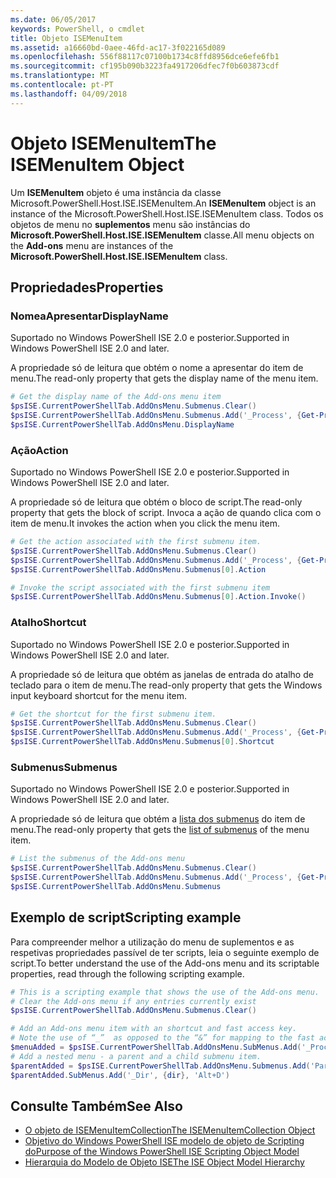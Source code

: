 ```yaml
---
ms.date: 06/05/2017
keywords: PowerShell, o cmdlet
title: Objeto ISEMenuItem
ms.assetid: a16660bd-0aee-46fd-ac17-3f022165d089
ms.openlocfilehash: 556f88117c07100b1734c8ffd8956dce6efe6fb1
ms.sourcegitcommit: cf195b090b3223fa4917206dfec7f0b603873cdf
ms.translationtype: MT
ms.contentlocale: pt-PT
ms.lasthandoff: 04/09/2018
---
```

# <a name="the-isemenuitem-object"></a><span data-ttu-id="860f8-103">Objeto ISEMenuItem</span><span class="sxs-lookup"><span data-stu-id="860f8-103">The ISEMenuItem Object</span></span>

<span data-ttu-id="860f8-104">Um **ISEMenuItem** objeto é uma instância da classe Microsoft.PowerShell.Host.ISE.ISEMenuItem.</span><span class="sxs-lookup"><span data-stu-id="860f8-104">An **ISEMenuItem** object is an instance of the Microsoft.PowerShell.Host.ISE.ISEMenuItem class.</span></span> <span data-ttu-id="860f8-105">Todos os objetos de menu no **suplementos** menu são instâncias do **Microsoft.PowerShell.Host.ISE.ISEMenuItem** classe.</span><span class="sxs-lookup"><span data-stu-id="860f8-105">All menu objects on the **Add-ons** menu are instances of the **Microsoft.PowerShell.Host.ISE.ISEMenuItem** class.</span></span>

## <a name="properties"></a><span data-ttu-id="860f8-106">Propriedades</span><span class="sxs-lookup"><span data-stu-id="860f8-106">Properties</span></span>

### <a name="displayname"></a><span data-ttu-id="860f8-107">NomeaApresentar</span><span class="sxs-lookup"><span data-stu-id="860f8-107">DisplayName</span></span>

<span data-ttu-id="860f8-108">Suportado no Windows PowerShell ISE 2.0 e posterior.</span><span class="sxs-lookup"><span data-stu-id="860f8-108">Supported in Windows PowerShell ISE 2.0 and later.</span></span>

<span data-ttu-id="860f8-109">A propriedade só de leitura que obtém o nome a apresentar do item de menu.</span><span class="sxs-lookup"><span data-stu-id="860f8-109">The read-only property that gets the display name of the menu item.</span></span>

```powershell
# Get the display name of the Add-ons menu item
$psISE.CurrentPowerShellTab.AddOnsMenu.Submenus.Clear()
$psISE.CurrentPowerShellTab.AddOnsMenu.Submenus.Add('_Process', {Get-Process}, 'Alt+P')
$psISE.CurrentPowerShellTab.AddOnsMenu.DisplayName
```

### <a name="action"></a><span data-ttu-id="860f8-110">Ação</span><span class="sxs-lookup"><span data-stu-id="860f8-110">Action</span></span>

<span data-ttu-id="860f8-111">Suportado no Windows PowerShell ISE 2.0 e posterior.</span><span class="sxs-lookup"><span data-stu-id="860f8-111">Supported in Windows PowerShell ISE 2.0 and later.</span></span>

<span data-ttu-id="860f8-112">A propriedade só de leitura que obtém o bloco de script.</span><span class="sxs-lookup"><span data-stu-id="860f8-112">The read-only property that gets the block of script.</span></span> <span data-ttu-id="860f8-113">Invoca a ação de quando clica com o item de menu.</span><span class="sxs-lookup"><span data-stu-id="860f8-113">It invokes the action when you click the menu item.</span></span>

```powershell
# Get the action associated with the first submenu item.
$psISE.CurrentPowerShellTab.AddOnsMenu.Submenus.Clear()
$psISE.CurrentPowerShellTab.AddOnsMenu.Submenus.Add('_Process', {Get-Process}, 'Alt+P')
$psISE.CurrentPowerShellTab.AddOnsMenu.Submenus[0].Action

# Invoke the script associated with the first submenu item
$psISE.CurrentPowerShellTab.AddOnsMenu.Submenus[0].Action.Invoke()
```

### <a name="shortcut"></a><span data-ttu-id="860f8-114">Atalho</span><span class="sxs-lookup"><span data-stu-id="860f8-114">Shortcut</span></span>

<span data-ttu-id="860f8-115">Suportado no Windows PowerShell ISE 2.0 e posterior.</span><span class="sxs-lookup"><span data-stu-id="860f8-115">Supported in Windows PowerShell ISE 2.0 and later.</span></span>

<span data-ttu-id="860f8-116">A propriedade só de leitura que obtém as janelas de entrada do atalho de teclado para o item de menu.</span><span class="sxs-lookup"><span data-stu-id="860f8-116">The read-only property that gets the Windows input keyboard shortcut for the menu item.</span></span>

```powershell
# Get the shortcut for the first submenu item.
$psISE.CurrentPowerShellTab.AddOnsMenu.Submenus.Clear()
$psISE.CurrentPowerShellTab.AddOnsMenu.Submenus.Add('_Process', {Get-Process}, 'Alt+P')
$psISE.CurrentPowerShellTab.AddOnsMenu.Submenus[0].Shortcut
```

### <a name="submenus"></a><span data-ttu-id="860f8-117">Submenus</span><span class="sxs-lookup"><span data-stu-id="860f8-117">Submenus</span></span>

<span data-ttu-id="860f8-118">Suportado no Windows PowerShell ISE 2.0 e posterior.</span><span class="sxs-lookup"><span data-stu-id="860f8-118">Supported in Windows PowerShell ISE 2.0 and later.</span></span>

<span data-ttu-id="860f8-119">A propriedade só de leitura que obtém a [lista dos submenus](The-ISEMenuItemCollection-Object.md) do item de menu.</span><span class="sxs-lookup"><span data-stu-id="860f8-119">The read-only property that gets the [list of submenus](The-ISEMenuItemCollection-Object.md) of the menu item.</span></span>

```powershell
# List the submenus of the Add-ons menu
$psISE.CurrentPowerShellTab.AddOnsMenu.Submenus.Clear()
$psISE.CurrentPowerShellTab.AddOnsMenu.Submenus.Add('_Process', {Get-Process}, 'Alt+P')
$psISE.CurrentPowerShellTab.AddOnsMenu.Submenus
```

## <a name="scripting-example"></a><span data-ttu-id="860f8-120">Exemplo de script</span><span class="sxs-lookup"><span data-stu-id="860f8-120">Scripting example</span></span>

<span data-ttu-id="860f8-121">Para compreender melhor a utilização do menu de suplementos e as respetivas propriedades passível de ter scripts, leia o seguinte exemplo de script.</span><span class="sxs-lookup"><span data-stu-id="860f8-121">To better understand the use of the Add-ons menu and its scriptable properties, read through the following scripting example.</span></span>

```powershell
# This is a scripting example that shows the use of the Add-ons menu.
# Clear the Add-ons menu if any entries currently exist
$psISE.CurrentPowerShellTab.AddOnsMenu.Submenus.Clear()

# Add an Add-ons menu item with an shortcut and fast access key.
# Note the use of “_”  as opposed to the “&” for mapping to the fast access key letter for the menu item.
$menuAdded = $psISE.CurrentPowerShellTab.AddOnsMenu.SubMenus.Add('_Process', {Get-Process}, 'Alt+P')
# Add a nested menu - a parent and a child submenu item.
$parentAdded = $psISE.CurrentPowerShellTab.AddOnsMenu.Submenus.Add('Parent', $null, $null)
$parentAdded.SubMenus.Add('_Dir', {dir}, 'Alt+D')
```

## <a name="see-also"></a><span data-ttu-id="860f8-122">Consulte Também</span><span class="sxs-lookup"><span data-stu-id="860f8-122">See Also</span></span>

- [<span data-ttu-id="860f8-123">O objeto de ISEMenuItemCollection</span><span class="sxs-lookup"><span data-stu-id="860f8-123">The ISEMenuItemCollection Object</span></span>](The-ISEMenuItemCollection-Object.md)
- [<span data-ttu-id="860f8-124">Objetivo do Windows PowerShell ISE modelo de objeto de Scripting do</span><span class="sxs-lookup"><span data-stu-id="860f8-124">Purpose of the Windows PowerShell ISE Scripting Object Model</span></span>](Purpose-of-the-Windows-PowerShell-ISE-Scripting-Object-Model.md)
- [<span data-ttu-id="860f8-125">Hierarquia do Modelo de Objeto ISE</span><span class="sxs-lookup"><span data-stu-id="860f8-125">The ISE Object Model Hierarchy</span></span>](The-ISE-Object-Model-Hierarchy.md)